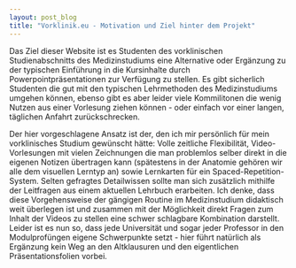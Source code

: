 ```yaml
---
layout: post_blog
title: "Vorklinik.eu - Motivation und Ziel hinter dem Projekt"
---
```

Das Ziel dieser Website ist es Studenten des vorklinischen Studienabschnitts des Medizinstudiums eine Alternative oder Ergänzung zu der typischen Einführung in die Kursinhalte durch Powerpointpräsentationen zur Verfügung zu stellen. Es gibt sicherlich Studenten die gut mit den typischen Lehrmethoden des Medizinstudiums umgehen können, ebenso gibt es aber leider viele Kommilitonen die wenig Nutzen aus einer Vorlesung ziehen können - oder einfach vor einer langen, täglichen Anfahrt zurückschrecken.

Der hier vorgeschlagene Ansatz ist der, den ich mir persönlich für mein vorklinisches Studium gewünscht hätte: Volle zeitliche Flexibilität, Video-Vorlesungen mit vielen Zeichnungen die man problemlos selber direkt in die eigenen Notizen übertragen kann (spätestens in der Anatomie gehören wir alle dem visuellen Lerntyp an) sowie Lernkarten für ein Spaced-Repetition-System. Selten gefragtes Detailwissen sollte man sich zusätzlich mithilfe der Leitfragen aus einem aktuellen Lehrbuch erarbeiten. Ich denke, dass diese Vorgehensweise der gängigen Routine im Medizinstudium didaktisch weit überlegen ist und zusammen mit der Möglichkeit direkt Fragen zum Inhalt der Videos zu stellen eine schwer schlagbare Kombination darstellt. Leider ist es nun so, dass jede Universität und sogar jeder Professor in den Modulprofüngen eigene Schwerpunkte setzt - hier führt natürlich als Ergänzung kein Weg an den Altklausuren und den eigentlichen Präsentationsfolien vorbei.


